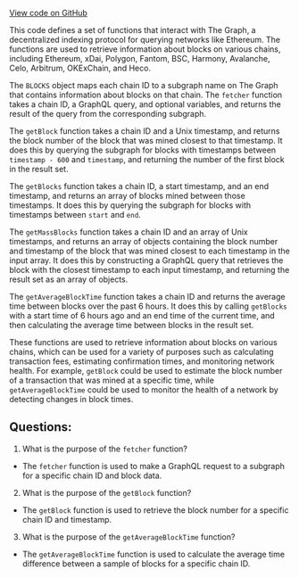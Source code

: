 [View code on GitHub](zoo-labs/zoo/blob/master/core/src/services/graph/fetchers/blocks.ts)

This code defines a set of functions that interact with The Graph, a decentralized indexing protocol for querying networks like Ethereum. The functions are used to retrieve information about blocks on various chains, including Ethereum, xDai, Polygon, Fantom, BSC, Harmony, Avalanche, Celo, Arbitrum, OKExChain, and Heco. 

The `BLOCKS` object maps each chain ID to a subgraph name on The Graph that contains information about blocks on that chain. The `fetcher` function takes a chain ID, a GraphQL query, and optional variables, and returns the result of the query from the corresponding subgraph. 

The `getBlock` function takes a chain ID and a Unix timestamp, and returns the block number of the block that was mined closest to that timestamp. It does this by querying the subgraph for blocks with timestamps between `timestamp - 600` and `timestamp`, and returning the number of the first block in the result set. 

The `getBlocks` function takes a chain ID, a start timestamp, and an end timestamp, and returns an array of blocks mined between those timestamps. It does this by querying the subgraph for blocks with timestamps between `start` and `end`. 

The `getMassBlocks` function takes a chain ID and an array of Unix timestamps, and returns an array of objects containing the block number and timestamp of the block that was mined closest to each timestamp in the input array. It does this by constructing a GraphQL query that retrieves the block with the closest timestamp to each input timestamp, and returning the result set as an array of objects. 

The `getAverageBlockTime` function takes a chain ID and returns the average time between blocks over the past 6 hours. It does this by calling `getBlocks` with a start time of 6 hours ago and an end time of the current time, and then calculating the average time between blocks in the result set. 

These functions are used to retrieve information about blocks on various chains, which can be used for a variety of purposes such as calculating transaction fees, estimating confirmation times, and monitoring network health. For example, `getBlock` could be used to estimate the block number of a transaction that was mined at a specific time, while `getAverageBlockTime` could be used to monitor the health of a network by detecting changes in block times.
## Questions: 
 1. What is the purpose of the `fetcher` function?
- The `fetcher` function is used to make a GraphQL request to a subgraph for a specific chain ID and block data.

2. What is the purpose of the `getBlock` function?
- The `getBlock` function is used to retrieve the block number for a specific chain ID and timestamp.

3. What is the purpose of the `getAverageBlockTime` function?
- The `getAverageBlockTime` function is used to calculate the average time difference between a sample of blocks for a specific chain ID.